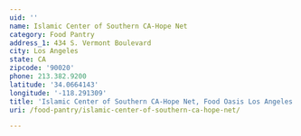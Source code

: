 ```yaml
---
uid: ''
name: Islamic Center of Southern CA-Hope Net
category: Food Pantry
address_1: 434 S. Vermont Boulevard
city: Los Angeles
state: CA
zipcode: '90020'
phone: 213.382.9200
latitude: '34.0664143'
longitude: '-118.291309'
title: 'Islamic Center of Southern CA-Hope Net, Food Oasis Los Angeles'
uri: /food-pantry/islamic-center-of-southern-ca-hope-net/

---
```

